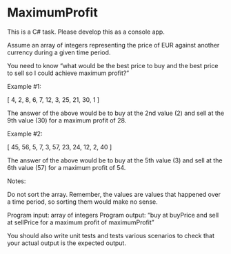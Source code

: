 # MaximumProfit
This is a C# task. Please develop this as a console app.

Assume an array of integers representing the price of EUR against another currency during a given time period.

You need to know “what would be the best price to buy and the best price to sell so I could achieve maximum profit?”

Example #1:

[ 4, 2, 8, 6, 7, 12, 3, 25, 21, 30, 1 ]

The answer of the above would be to buy at the 2nd value (2) and sell at the 9th value (30) for a maximum profit of 28.

Example #2:

[ 45, 56, 5, 7, 3, 57, 23, 24, 12, 2, 40 ]

The answer of the above would be to buy at the 5th value (3) and sell at the 6th value (57) for a maximum profit of 54.

Notes:

Do not sort the array. Remember, the values are values that happened over a time period, so sorting them would make no sense.

Program input: array of integers
Program output: “buy at buyPrice and sell at sellPrice for a maximum profit of maximumProfit”

You should also write unit tests and tests various scenarios to check that your actual output is the expected output.
